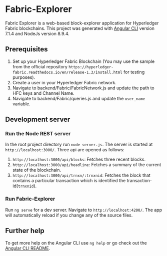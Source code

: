 # Fabric-Explorer
Fabric Explorer is a web-based block-explorer application for Hyperledger Fabric blockchains.
This project was generated with [Angular CLI](https://github.com/angular/angular-cli) version 7.1.4 and NodeJs version 8.9.4.

## Prerequisites
1. Set up your Hyperledger Fabric Blockchain (You may use the sample from the official repository `https://hyperledger-fabric.readthedocs.io/en/release-1.3/install.html` for testing purposes).
2. Create a user in your Hyperledger Fabric network.
3. Navigate to backend/Fabric/FabricNetwork.js and update the path to HFC keys and Channel Name.
4. Navigate to backend/Fabric/queries.js and update the `user_name` variable.

## Development server
### Run the Node REST server
In the root project directory run `node server.js`. The server is started at `http://localhost:3000/`. Three api are opened as follows:
1. `http://localhost:3000/api/blocks`: Fetches three recent blocks.
2. `http://localhost:3000/api/headline`: Fetches a summary of the current state of the blockchain.
3. `http://localhost:3000/api/trnxn/:trnxnid`: Fetches the block that contains a particular transaction which is identified the transaction-id(`trnxnid`).


### Run Fabric-Explorer
Run `ng serve` for a dev server. Navigate to `http://localhost:4200/`. The app will automatically reload if you change any of the source files.

## Further help
To get more help on the Angular CLI use `ng help` or go check out the [Angular CLI README](https://github.com/angular/angular-cli/blob/master/README.md).
